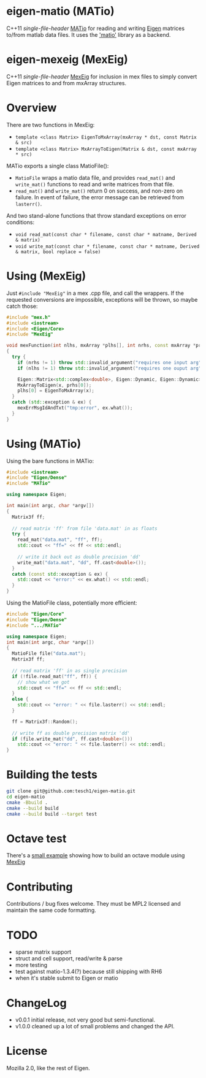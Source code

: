 # eigen-matio (MATio)

C++11 *single-file-header* [MATio](./MATio) for reading and writing
[Eigen](http://http://eigen.tuxfamily.org) matrices to/from matlab
data files.  It uses the
['matio'](http://sourceforge.net/projects/matio/) library as a
backend.

# eigen-mexeig (MexEig)

C++11 *single-file-header* [MexEig](./MexEig) for inclusion in mex files
to simply convert Eigen matrices to and from mxArray structures.

# Overview

There are two functions in MexEig:
- `template <class Matrix> EigenToMxArray(mxArray * dst, const Matrix & src)`
- `template <class Matrix> MxArrayToEigen(Matrix & dst, const mxArray * src)`

MATio exports a single class MatioFile():
- `MatioFile` wraps a matio data file, and provides `read_mat()` and
  `write_mat()` functions to read and write matrices from that file.
- `read_mat()` and `write_mat()` return 0 on success, and non-zero on
  failure.  In event of failure, the error message can be retrieved
  from `lasterr()`.

And two stand-alone functions that throw standard exceptions on
error conditions:
- `void read_mat(const char * filename, const char * matname, Derived & matrix)`
- `void write_mat(const char * filename, const char * matname, Derived & matrix, bool replace = false)`


# Using (MexEig)

Just `#include "MexEig"` in a mex .cpp file, and call the wrappers.
If the requested conversions are impossible, exceptions will be
thrown, so maybe catch those:

```cpp
#include "mex.h"
#include <iostream>
#include <Eigen/Core>
#include "MexEig"

void mexFunction(int nlhs, mxArray *plhs[], int nrhs, const mxArray *prhs[])
{
  try {
    if (nrhs != 1) throw std::invalid_argument("requires one input arg");
    if (nlhs != 1) throw std::invalid_argument("requires one ouput arg");

    Eigen::Matrix<std::complex<double>, Eigen::Dynamic, Eigen::Dynamic> x;
    MxArrayToEigen(x, prhs[0]);
    plhs[0] = EigenToMxArray(x);
  }
  catch (std::exception & ex) {
    mexErrMsgIdAndTxt("tmp:error", ex.what());
  }
}
```

# Using (MATio)

Using the bare functions in MATio:
```cpp
#include <iostream>
#include "Eigen/Dense"
#include "MATio"

using namespace Eigen;

int main(int argc, char *argv[])
{
  Matrix3f ff;
  
  // read matrix 'ff' from file 'data.mat' in as floats
  try {
    read_mat("data.mat", "ff", ff);
    std::cout << "ff=" << ff << std::endl;
  
    // write it back out as double precision 'dd'
    write_mat("data.mat", "dd", ff.cast<double>());
  }
  catch (const std::exception & ex) {
    std::cout << "error:" << ex.what() << std::endl;
  }
}
```

Using the MatioFile class, potentially more efficient:

```cpp
#include "Eigen/Core"
#include "Eigen/Dense"
#include ".../MATio"

using namespace Eigen;
int main(int argc, char *argv[])
{
  MatioFile file("data.mat");
  Matrix3f ff;
  
  // read matrix 'ff' in as single precision
  if (!file.read_mat("ff", ff)) {
    // show what we got
    std::cout << "ff=" << ff << std::endl;
  }
  else {
    std::cout << "error: " << file.lasterr() << std::endl;
  }

  ff = Matrix3f::Random();
  
  // write ff as double precision matrix 'dd'
  if (file.write_mat("dd", ff.cast<double>()))
    std::cout << "error: " << file.lasterr() << std::endl;
}
```

# Building the tests

```sh
git clone git@github.com:tesch1/eigen-matio.git
cd eigen-matio
cmake -Bbuild .
cmake --build build
cmake --build build --target test
```

# Octave test

There's a [small example](./tests/test.m) showing how to build an
octave module using [MexEig](./MexEig)

# Contributing

Contributions / bug fixes welcome.  They must be MPL2 licensed and
maintain the same code formatting.

# TODO
- sparse matrix support
- struct and cell support, read/write & parse
- more testing
 - test against matio-1.3.4(?) because still shipping with RH6
- when it's stable submit to Eigen or matio

# ChangeLog

- v0.0.1
  initial release, not very good but semi-functional.
- v1.0.0
  cleaned up a lot of small problems and changed the API.

# License
Mozilla 2.0, like the rest of Eigen.
